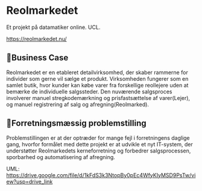 # Reolmarkedet
Et projekt på datamatiker online. UCL.

https://reolmarkedet.nu/ 

## 📖Business Case
Reolmarkedet er en etableret detailvirksomhed, der skaber rammerne for individer som gerne vil sælge et produkt. Virksomheden fungerer som en samlet butik, hvor kunder kan købe varer fra forskellige reollejere uden at bemærke de individuelle salgssteder. Den nuværende salgsproces involverer manuel stregkodemærkning og prisfastsættelse af varer(Lejer), og manuel registrering af salg og afregning(Reolmarked).

## 📖Forretningsmæssig problemstilling
Problemstillingen er at der optræder for mange fejl i forretningens daglige gang, hvorfor formålet med dette projekt er at udvikle et nyt IT-system, der understøtter Reolmarkedets kerneforretning og forbedrer salgsprocessen, sporbarhed og automatisering af afregning.


UML:
https://drive.google.com/file/d/1kFdS3k3NtopBy0pEc4WfyKIyMSD9PsTw/view?usp=drive_link


